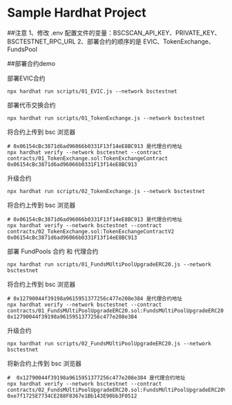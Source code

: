 # Sample Hardhat Project
##注意
1、修改 .env 配置文件的变量：BSCSCAN_API_KEY、PRIVATE_KEY、BSCTESTNET_RPC_URL
2、部署合约的顺序的是 EVIC、TokenExchange、FundsPool

##部署合约demo

部署EVIC合约
```shell
npx hardhat run scripts/01_EVIC.js --network bsctestnet
```

部署代币交换合约
```shell
npx hardhat run scripts/01_TokenExchange.js --network bsctestnet
```
将合约上传到 bsc 浏览器
```shell
# 0x06154cBc3871d6ad96066b0331F13f14eE8BC913 是代理合约地址
npx hardhat verify --network bsctestnet --contract contracts/01_TokenExchange.sol:TokenExchangeContract 0x06154cBc3871d6ad96066b0331F13f14eE8BC913
```
升级合约
```shell
npx hardhat run scripts/02_TokenExchange.js --network bsctestnet
```
将合约上传到 bsc 浏览器
```shell
# 0x06154cBc3871d6ad96066b0331F13f14eE8BC913 是代理合约地址
npx hardhat verify --network bsctestnet --contract contracts/02_TokenExchange.sol:TokenExchangeContractV2 0x06154cBc3871d6ad96066b0331F13f14eE8BC913
```

部署 FundPools 合约 和 代理合约
```shell
npx hardhat run scripts/01_FundsMUltiPoolUpgradeERC20.js --network bsctestnet
```
将合约上传到 bsc 浏览器
```shell
# 0x12790044f39198a9615951377256c477e208e384 是代理合约地址
npx hardhat verify --network bsctestnet --contract contracts/01_FundsMUltiPoolUpgradeERC20.sol:FundsMUltiPoolUpgradeERC20 0x12790044f39198a9615951377256c477e208e384
```
升级合约
```shell
npx hardhat run scripts/02_FundsMUltiPoolUpgradeERC20.js --network bsctestnet
```

将新合约上传到 bsc 浏览器
```shell
#  0x12790044f39198a9615951377256c477e208e384 是代理合约地址
npx hardhat verify --network bsctestnet --contract contracts/02_FundsMUltiPoolUpgradeERC20.sol:FundsMUltiPoolUpgradeERC20V2 0xe7f1725E7734CE288F8367e1Bb143E90bb3F0512
```



